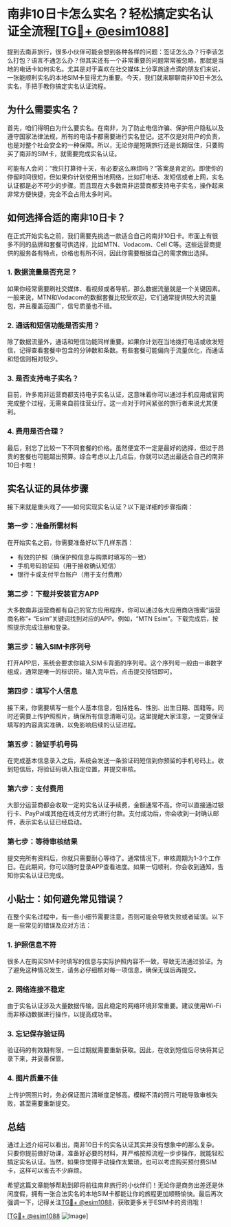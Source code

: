 # 南非10日卡怎么实名？轻松搞定实名认证全流程[[TG💪+ @esim1088](https://t.me/s/esim1088)]

提到去南非旅行，很多小伙伴可能会想到各种各样的问题：签证怎么办？行李该怎么打包？语言不通怎么办？但其实还有一个非常重要的问题常常被忽略，那就是当地的电话卡如何实名。尤其是对于喜欢在社交媒体上分享旅途点滴的朋友们来说，一张能顺利实名的本地SIM卡显得尤为重要。今天，我们就来聊聊南非10日卡怎么实名，手把手教你搞定实名认证流程。

## 为什么需要实名？

首先，咱们得明白为什么要实名。在南非，为了防止电信诈骗、保护用户隐私以及遵守国家法律法规，所有的电话卡都需要进行实名登记。这不仅是对用户的负责，也是对整个社会安全的一种保障。所以，无论你是短期旅行还是长期居住，只要购买了南非的SIM卡，就需要完成实名认证。

可能有人会问：“我只打算待十天，有必要这么麻烦吗？”答案是肯定的。即使你的停留时间很短，但如果你计划使用当地网络，比如打电话、发短信或者上网，实名认证都是必不可少的步骤。而且现在大多数南非运营商都支持电子实名，操作起来非常方便快捷，完全不会占用太多时间。

## 如何选择合适的南非10日卡？

在正式开始实名之前，我们需要先挑选一款适合自己的南非10日卡。市面上有很多不同的品牌和套餐可供选择，比如MTN、Vodacom、Cell C等。这些运营商提供的服务各有特点，价格也有所不同，因此你需要根据自己的需求做出选择。

### 1. 数据流量是否充足？
如果你经常需要刷社交媒体、看视频或者导航，那么数据流量就是一个关键因素。一般来说，MTN和Vodacom的数据套餐比较受欢迎，它们通常提供较大的流量包，并且覆盖范围广，信号质量也不错。

### 2. 通话和短信功能是否实用？
除了数据流量外，通话和短信功能同样重要。如果你计划在当地拨打电话或收发短信，记得查看套餐中包含的分钟数和条数。有些套餐可能偏向于流量优化，而通话和短信则相对较少。

### 3. 是否支持电子实名？
目前，许多南非运营商都支持电子实名认证，这意味着你可以通过手机应用或官网完成整个过程，无需亲自前往营业厅。这一点对于时间紧张的旅行者来说尤其便利。

### 4. 费用是否合理？
最后，别忘了比较一下不同套餐的价格。虽然便宜不一定是最好的选择，但过于昂贵的套餐也可能超出预算。综合考虑以上几点后，你就可以选出最适合自己的南非10日卡啦！

## 实名认证的具体步骤

接下来就是重头戏了——如何实现实名认证？以下是详细的步骤指南：

### 第一步：准备所需材料
在开始实名之前，你需要准备好以下几样东西：
- 有效的护照（确保护照信息与购票时填写的一致）
- 手机号码验证码（用于接收确认短信）
- 银行卡或支付平台账户（用于支付费用）

### 第二步：下载并安装官方APP
大多数南非运营商都有自己的官方应用程序，你可以通过各大应用商店搜索“运营商名称”+ “Esim”关键词找到对应的APP。例如，“MTN Esim”。下载完成后，按照提示完成注册和登录。

### 第三步：输入SIM卡序列号
打开APP后，系统会要求你输入SIM卡背面的序列号。这个序列号一般由一串数字组成，通常是唯一的标识符。输入完毕后，点击提交按钮即可。

### 第四步：填写个人信息
接下来，你需要填写一些个人基本信息，包括姓名、性别、出生日期、国籍等。同时还需要上传护照照片，确保所有信息清晰可见。这里提醒大家注意，一定要保证填写的内容真实准确，以免影响后续的认证进程。

### 第五步：验证手机号码
在完成基本信息录入之后，系统会发送一条验证码短信到你预留的手机号码上。收到短信后，将验证码填入指定位置，并提交审核。

### 第六步：支付费用
大部分运营商都会收取一定的实名认证手续费，金额通常不高。你可以直接通过银行卡、PayPal或其他在线支付方式进行付款。支付成功后，你会收到一封确认邮件，表示实名认证已经启动。

### 第七步：等待审核结果
提交完所有资料后，你就只需要耐心等待了。通常情况下，审核周期为1-3个工作日。在此期间，你可以随时登录APP查看进度。如果一切顺利，你会收到通知，告知你实名认证已完成。

## 小贴士：如何避免常见错误？

在整个实名过程中，有一些小细节需要注意，否则可能会导致失败或者延误。以下是一些常见的错误及应对方法：

### 1. 护照信息不符
很多人在购买SIM卡时填写的信息与实际护照内容不一致，导致无法通过验证。为了避免这种情况发生，请务必仔细核对每一项信息，确保无误后再提交。

### 2. 网络连接不稳定
由于实名认证涉及大量数据传输，因此稳定的网络环境非常重要。建议使用Wi-Fi而非移动数据进行操作，以提高成功率。

### 3. 忘记保存验证码
验证码的有效期有限，一旦过期就需要重新获取。因此，在收到短信后尽快将其记录下来，并妥善保管。

### 4. 图片质量不佳
上传护照照片时，务必保证图片清晰度足够高。模糊不清的照片可能导致审核失败，甚至需要重新提交。

## 总结

通过上述介绍可以看出，南非10日卡的实名认证其实并没有想象中的那么复杂。只要你提前做好功课，准备好必要的材料，并严格按照流程一步步操作，就能轻松搞定实名认证。当然，如果你觉得手动操作太繁琐，也可以考虑购买预付费SIM卡，这样可以省去不少麻烦。

希望这篇文章能够帮助到即将前往南非旅行的小伙伴们！无论你是商务出差还是休闲度假，拥有一张合法实名的本地SIM卡都能让你的旅程更加顺畅愉快。最后再次强调一下，记得关注[TG💪+ @esim1088](https://t.me/s/esim1088)，获取更多关于ESIM卡的资讯哦！

[[TG💪+ @esim1088](https://t.me/s/esim1088) ![Image](https://i.postimg.cc/4NQfJmqS/Snipaste-2025-05-13-00-14-12.png)]